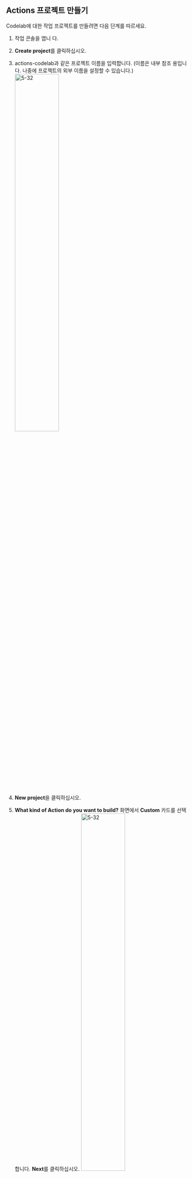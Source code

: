 ## Actions 프로젝트 만들기
Codelab에 대한 작업 프로젝트를 만들려면 다음 단계를 따르세요.

1. 작업 콘솔을 엽니 다.
2. **Create project**를 클릭하십시오.
3. actions-codelab과 같은 프로젝트 이름을 입력합니다. (이름은 내부 참조 용입니다. 나중에 프로젝트의 외부 이름을 설정할 수 있습니다.)
<img src="http://i2r.link/image/git/5-32 00.png" width="50%" height="50%" title="5-32" alt="5-32"></img><br/>     

4. **New project**을 클릭하십시오.
5. **What kind of Action do you want to build?** 화면에서 **Custom** 카드를 선택합니다.  **Next**를 클릭하십시오.
<img src="http://i2r.link/image/git/5-32 01.png" width="50%" height="50%" title="5-32" alt="5-32"></img><br/>
6. **Blank project** 카드를 선택합니다. 그런 다음 **Start building**을 클릭합니다.
<img src="http://i2r.link/image/git/5-32 02.png" width="50%" height="50%" title="5-32" alt="5-32"></img><br/>

## 기본 호출 설정
사용자가 작업을 호출 할 때 작업이 사용자에게 다시 보내는 프롬프트를 수정하려면 다음 단계를 따르세요.

1. 왼쪽 탐색에서 기본 호출을 클릭하십시오.
2. 오른쪽의 코드 편집기에서 음성 필드의 텍스트 Start building your .....)를 다음 환영 메시지로 바꿉니다. : 안녕하세요 로봇예제1을 시작합니다.
3. [save]를 클릭하십시오. 

## 시뮬레이터에서 기본 호출 테스트
액션 콘솔은 시뮬레이터라고하는 액션을 테스트하기위한 웹 도구를 제공합니다. 인터페이스는 하드웨어 장치 및 해당 설정을 시뮬레이션하므로 스마트 디스플레이, 전화, 스피커 또는 KaiOS에서 실행중인 것처럼 액션과 대화 할 수 있습니다.

참고 : Actions 시뮬레이터 가이드에서 Actions 콘솔 시뮬레이터 사용에 대한 최신 정보를 찾을 수 있습니다. 다음 단계에 따라 문제가 발생하면 참조하십시오.

액션을 호출하면 이제 추가 한 사용자 지정 프롬프트로 응답합니다 ( "안녕하세요 로봇예제1을 시작합니다.").

시뮬레이터에서 액션의 기본 호출을 테스트하려면 "테스트 앱한테 말하기"라고 하세요.     
## 4. 액션의 대화 만들기
이제 사용자가 작업을 호출 한 후 발생하는 작업을 정의 했으므로 나머지 작업 대화를 작성할 수 있습니다. 이 코드 랩을 계속하기 전에 다음 용어를 숙지하여 작업의 대화 작동 방식을 이해하십시오.     
핵심 용어:

Scene : 사용자 입력을 처리하고 일반적으로 사용자에게 응답을 생성하는 작업의 '구성 요소'입니다. 사용자 지정 의도는 종종 다른 장면을 활성화하지만 장면은 다른 방식으로 활성화 될 수도 있습니다.      
Custom intent : 액션이 이해할 수있는 사용자 입력을 정의합니다. 이러한 인 텐트에 대한 학습 문구를 정의합니다. 사용자가 학습 문구와 일치하거나 유사한 것을 말하면 해당 인 텐트가 일치됩니다.    
Training phrases : 인 텐트와 일치하기 위해 사용자가 말할 수있는 내용의 예입니다. Assistant NLU (자연어 이해) 엔진은 자연스럽게 이러한 학습 문구를 확장하여 다른 유사한 문구를 포함합니다.     
Transition : 조건이 충족되면 전환 할 장면을 정의합니다. 

액션은 하나 또는 여러 개의 장면을 가질 수 있으며 실행하기 전에 각 장면을 활성화해야합니다. (이 코드 랩에서 빌드하는 작업에는 시작이라는 제목의 장면 만 있습니다.) 장면을 활성화하는 가장 일반적인 방법은 사용자가 장면 내에서 사용자 의도와 일치 할 때 해당 의도가 다른 장면으로 전환을 트리거하도록 작업을 구성하는 것입니다. 장면을 활성화합니다.

예를 들어, 사용자에게 동물 사실을 제공하는 가상의 액션을 상상해보십시오. 사용자가이 작업을 호출하면 기본 호출 의도가 일치되고 Facts라는 장면으로의 전환이 트리거됩니다. 이 전환은 Facts 장면을 활성화하여 사용자에게 다음과 같은 프롬프트를 보냅니다. 고양이 나 개에 대한 사실을 듣고 싶으십니까? Facts 장면에는 사용자가 "고양이 사실을 듣고 싶어"또는 "고양이"와 같이 고양이 사실을 듣기 위해 말할 수있는 학습 문구가 포함 된 Cat이라는 맞춤 인 텐트가 있습니다. 사용자가 고양이 사실을 듣기를 요청하면 Cat 인 텐트가 일치하고 Cat 사실이라는 장면으로 전환을 트리거합니다. Cat 팩트 씬이 활성화되고 cat 팩트가 포함 된 프롬프트를 사용자에게 보냅니다.

     
## 기본 호출에서 장면으로 전환
이 섹션에서는 사용자에게 운세를 알려줄 것인지 묻는 메시지를 보내는 Start라는 새 장면을 만듭니다. 또한 기본 호출에서 새 시작 장면으로 전환을 추가합니다.

이 장면을 만들고 전환을 추가하려면 다음 단계를 따르십시오.

1. 상단 탐색에서 Main invocation을 클릭합니다. 그런 다음 왼쪽 탐색에서 기본 호출을 클릭하십시오.
2. 오른쪽의 Transition에서 드롭 다운 메뉴를 클릭하고 텍스트 필드에 Start 를 입력합니다.  
3. Add 를 클릭하십시오. 이렇게하면 Start라는 장면이 생성되고 Action이 사용자에게 환영 메시지를 전달한 후 Action이 Start 장면으로 전환하도록 지시합니다.
4. 왼쪽 탐색에서 Scenes을 클릭하여 Scenes의 목록을 표시합니다.
장면에서 start을 클릭하여 start 장면을 확인합니다.
5. start 장면의 On enter 섹션에서 +를 클릭합니다.
6. Send prompts를 선택합니다.
7. 음성 필드의 문장 (Enter the response that ...)을 사용자에게 묻는 질문으로 바꿉니다. : 질문을 계속하기 전에 운세를 들으시겠습니까?
8. 저장을 클릭하십시오.    


## suggestion 칩 추가
suggestion 칩은 사용자에게 클릭 가능한 제안을 제공합니다. 이 섹션에서는 화면이있는 장치에서 사용자를 지원하기 위해 방금 구성한 프롬프트 아래에 표시되는 제안 칩을 추가합니다 (질문을 계속하기 전에 운세를 들으시겠습니까?).

start 장면의 프롬프트에 suggestion 칩을 추가하려면 다음 단계를 따르십시오.

1. start 장면에서 코드 편집기 아래의 suggestion을 클릭합니다. 이 작업은 단일 suggestion 칩을 추가합니다.  
2. 아래와 같이 '에' '아니오'를 입력합니다.
```
    suggestions:
      - title: '예'
      - title: '아니오'
```
3. 저장을 클릭하십시오. 
## 시뮬레이터에서 Action 테스트